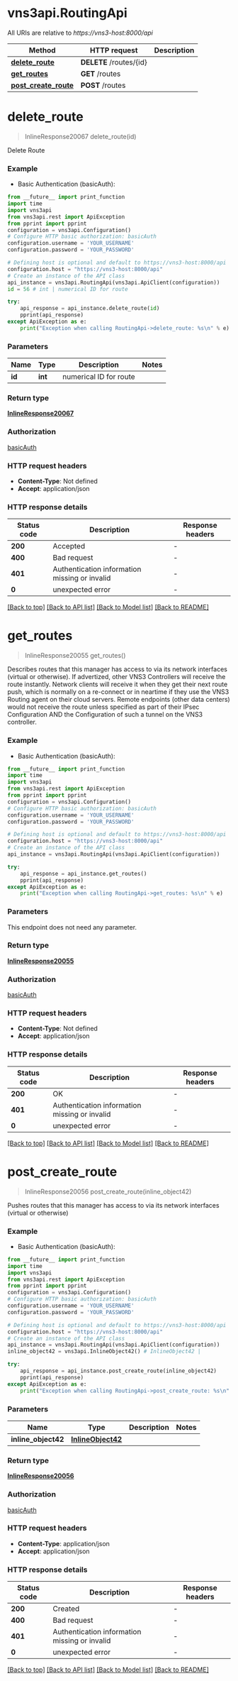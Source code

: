 # vns3api.RoutingApi

All URIs are relative to *https://vns3-host:8000/api*

Method | HTTP request | Description
------------- | ------------- | -------------
[**delete_route**](RoutingApi.md#delete_route) | **DELETE** /routes/{id} | 
[**get_routes**](RoutingApi.md#get_routes) | **GET** /routes | 
[**post_create_route**](RoutingApi.md#post_create_route) | **POST** /routes | 


# **delete_route**
> InlineResponse20067 delete_route(id)



Delete Route

### Example

* Basic Authentication (basicAuth):
```python
from __future__ import print_function
import time
import vns3api
from vns3api.rest import ApiException
from pprint import pprint
configuration = vns3api.Configuration()
# Configure HTTP basic authorization: basicAuth
configuration.username = 'YOUR_USERNAME'
configuration.password = 'YOUR_PASSWORD'

# Defining host is optional and default to https://vns3-host:8000/api
configuration.host = "https://vns3-host:8000/api"
# Create an instance of the API class
api_instance = vns3api.RoutingApi(vns3api.ApiClient(configuration))
id = 56 # int | numerical ID for route

try:
    api_response = api_instance.delete_route(id)
    pprint(api_response)
except ApiException as e:
    print("Exception when calling RoutingApi->delete_route: %s\n" % e)
```

### Parameters

Name | Type | Description  | Notes
------------- | ------------- | ------------- | -------------
 **id** | **int**| numerical ID for route | 

### Return type

[**InlineResponse20067**](InlineResponse20067.md)

### Authorization

[basicAuth](../README.md#basicAuth)

### HTTP request headers

 - **Content-Type**: Not defined
 - **Accept**: application/json

### HTTP response details
| Status code | Description | Response headers |
|-------------|-------------|------------------|
**200** | Accepted |  -  |
**400** | Bad request |  -  |
**401** | Authentication information missing or invalid |  -  |
**0** | unexpected error |  -  |

[[Back to top]](#) [[Back to API list]](../README.md#documentation-for-api-endpoints) [[Back to Model list]](../README.md#documentation-for-models) [[Back to README]](../README.md)

# **get_routes**
> InlineResponse20055 get_routes()



Describes routes that this manager has access to via its network interfaces (virtual or otherwise).  If advertized, other VNS3 Controllers will receive the route instantly. Network clients will  receive it when they get their next route push, which is normally on a re-connect or in neartime  if they use the VNS3 Routing agent on their cloud servers. Remote endpoints  (other data centers) would not receive the route unless specified as part of  their IPsec Configuration AND the Configuration of such a tunnel on the VNS3 controller. 

### Example

* Basic Authentication (basicAuth):
```python
from __future__ import print_function
import time
import vns3api
from vns3api.rest import ApiException
from pprint import pprint
configuration = vns3api.Configuration()
# Configure HTTP basic authorization: basicAuth
configuration.username = 'YOUR_USERNAME'
configuration.password = 'YOUR_PASSWORD'

# Defining host is optional and default to https://vns3-host:8000/api
configuration.host = "https://vns3-host:8000/api"
# Create an instance of the API class
api_instance = vns3api.RoutingApi(vns3api.ApiClient(configuration))

try:
    api_response = api_instance.get_routes()
    pprint(api_response)
except ApiException as e:
    print("Exception when calling RoutingApi->get_routes: %s\n" % e)
```

### Parameters
This endpoint does not need any parameter.

### Return type

[**InlineResponse20055**](InlineResponse20055.md)

### Authorization

[basicAuth](../README.md#basicAuth)

### HTTP request headers

 - **Content-Type**: Not defined
 - **Accept**: application/json

### HTTP response details
| Status code | Description | Response headers |
|-------------|-------------|------------------|
**200** | OK |  -  |
**401** | Authentication information missing or invalid |  -  |
**0** | unexpected error |  -  |

[[Back to top]](#) [[Back to API list]](../README.md#documentation-for-api-endpoints) [[Back to Model list]](../README.md#documentation-for-models) [[Back to README]](../README.md)

# **post_create_route**
> InlineResponse20056 post_create_route(inline_object42)



Pushes routes that this manager has access to via its network interfaces (virtual or otherwise) 

### Example

* Basic Authentication (basicAuth):
```python
from __future__ import print_function
import time
import vns3api
from vns3api.rest import ApiException
from pprint import pprint
configuration = vns3api.Configuration()
# Configure HTTP basic authorization: basicAuth
configuration.username = 'YOUR_USERNAME'
configuration.password = 'YOUR_PASSWORD'

# Defining host is optional and default to https://vns3-host:8000/api
configuration.host = "https://vns3-host:8000/api"
# Create an instance of the API class
api_instance = vns3api.RoutingApi(vns3api.ApiClient(configuration))
inline_object42 = vns3api.InlineObject42() # InlineObject42 | 

try:
    api_response = api_instance.post_create_route(inline_object42)
    pprint(api_response)
except ApiException as e:
    print("Exception when calling RoutingApi->post_create_route: %s\n" % e)
```

### Parameters

Name | Type | Description  | Notes
------------- | ------------- | ------------- | -------------
 **inline_object42** | [**InlineObject42**](InlineObject42.md)|  | 

### Return type

[**InlineResponse20056**](InlineResponse20056.md)

### Authorization

[basicAuth](../README.md#basicAuth)

### HTTP request headers

 - **Content-Type**: application/json
 - **Accept**: application/json

### HTTP response details
| Status code | Description | Response headers |
|-------------|-------------|------------------|
**200** | Created |  -  |
**400** | Bad request |  -  |
**401** | Authentication information missing or invalid |  -  |
**0** | unexpected error |  -  |

[[Back to top]](#) [[Back to API list]](../README.md#documentation-for-api-endpoints) [[Back to Model list]](../README.md#documentation-for-models) [[Back to README]](../README.md)


